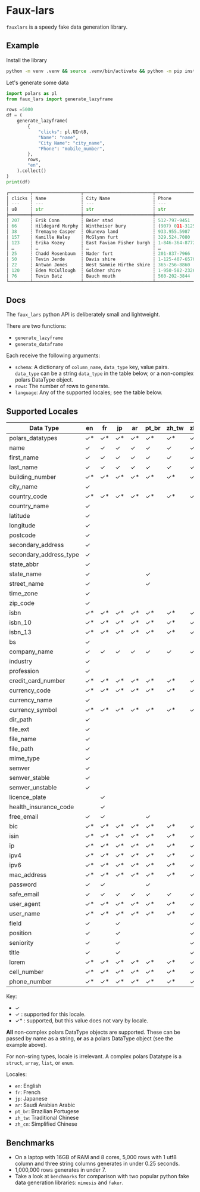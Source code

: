 # Faux-lars
`fauxlars` is a speedy fake data generation library.


## Example
Install the library
```sh
python -m venv .venv && source .venv/bin/activate && python -m pip install faux_lars
```
Let's generate some data
```python
import polars as pl
from faux_lars import generate_lazyframe

rows =5000
df = (
    generate_lazyframe(
        {
            "clicks": pl.UInt8,
            "Name": "name",
            "City Name": "city_name",
            "Phone": "mobile_number",
        },
        rows,
        "en",
    ).collect()
)
print(df)
```
```python
┌────────┬──────────────────┬──────────────────────────┬────────────────┐
│ clicks ┆ Name             ┆ City Name                ┆ Phone          │
│ ---    ┆ ---              ┆ ---                      ┆ ---            │
│ u8     ┆ str              ┆ str                      ┆ str            │
╞════════╪══════════════════╪══════════════════════════╪════════════════╡
│ 207    ┆ Erik Conn        ┆ Beier stad               ┆ 512-797-9451   │
│ 66     ┆ Hildegard Murphy ┆ Wintheiser bury          ┆ (907) 011-3125 │
│ 38     ┆ Tremayne Casper  ┆ Okuneva land             ┆ 933.955.5987   │
│ 157    ┆ Kamille Haley    ┆ McGlynn furt             ┆ 329.524.7080   │
│ 123    ┆ Erika Kozey      ┆ East Favian Fisher burgh ┆ 1-846-364-8772 │
│ …      ┆ …                ┆ …                        ┆ …              │
│ 25     ┆ Chadd Rosenbaum  ┆ Nader furt               ┆ 201-837-7966   │
│ 50     ┆ Tevin Jerde      ┆ Davis shire              ┆ 1-125-407-6570 │
│ 22     ┆ Antwan Jones     ┆ West Sammie Hirthe shire ┆ 365-256-8860   │
│ 120    ┆ Eden McCullough  ┆ Goldner shire            ┆ 1-950-582-2326 │
│ 76     ┆ Tevin Batz       ┆ Bauch mouth              ┆ 560-202-3844   │
└────────┴──────────────────┴──────────────────────────┴────────────────┘
```

## Docs
The `faux_lars` python API is deliberately small and lightweight.

There are two functions:
* `generate_lazyframe`
* `generate_dataframe`

Each receive the following arguments:
* `schema`: A dictionary of `column_name`, `data_type` key, value pairs. `data_type` can be a string `data_type` in the table below, or a non-complex polars DataType object.
* `rows`: The number of rows to generate.
* `language`: Any of the supported locales; see the table below.

## Supported Locales

| Data Type                    | en  | fr  | jp  | ar  | pt_br | zh_tw | zh_cn |
|------------------------------|-----|-----|-----|-----|-------|-------|-------|
| polars_datatypes             | ✓*  | ✓*  | ✓*  | ✓*  | ✓*    | ✓*    | ✓*    |
| name                         | ✓   | ✓   | ✓   | ✓   | ✓     | ✓     | ✓     |
| first_name                   | ✓   | ✓   | ✓   | ✓   | ✓     | ✓     | ✓     |
| last_name                    | ✓   | ✓   | ✓   | ✓   | ✓     | ✓     | ✓     |
| building_number              | ✓*  | ✓*  | ✓*  | ✓*  | ✓*    | ✓*    | ✓*    |
| city_name                    | ✓   |     |     |     |       |       |       |
| country_code                 | ✓*  | ✓*  | ✓*  | ✓*  | ✓*    | ✓*    | ✓*    |
| country_name                 | ✓   |     |     |     |       |       |       |
| latitude                     | ✓   |     |     |     |       |       |       |
| longitude                    | ✓   |     |     |     |       |       |       |
| postcode                     | ✓   |     |     |     |       |       |       |
| secondary_address            | ✓   |     |     |     |       |       |       |
| secondary_address_type       | ✓   |     |     |     |       |       |       |
| state_abbr                   | ✓   |     |     |     |       |       |       |
| state_name                   | ✓   |     |     |     | ✓     |       |       |
| street_name                  | ✓   |     |     |     | ✓     |       |       |
| time_zone                    | ✓   |     |     |     |       |       |       |
| zip_code                     | ✓   |     |     |     |       |       |       |
| isbn                         | ✓*  | ✓*  | ✓*  | ✓*  | ✓*    | ✓*    | ✓*    |
| isbn_10                      | ✓*  | ✓*  | ✓*  | ✓*  | ✓*    | ✓*    | ✓*    |
| isbn_13                      | ✓*  | ✓*  | ✓*  | ✓*  | ✓*    | ✓*    | ✓*    |
| bs                           | ✓   |     |     |     |       |       |       |
| company_name                 | ✓   | ✓   | ✓   | ✓   | ✓     | ✓     | ✓     |
| industry                     | ✓   |     |     |     |       |       |       |
| profession                   | ✓   |     |     |     |       |       |       |
| credit_card_number           | ✓*  | ✓*  | ✓*  | ✓*  | ✓*    | ✓*    | ✓*    |
| currency_code                | ✓*  | ✓*  | ✓*  | ✓*  | ✓*    | ✓*    | ✓*    |
| currency_name                | ✓   |     |     |     |       |       |       |
| currency_symbol              | ✓*  | ✓*  | ✓*  | ✓*  | ✓*    | ✓*    | ✓*    |
| dir_path                     | ✓   |     |     |     |       |       |       |
| file_ext                     | ✓   |     |     |     |       |       |       |
| file_name                    | ✓   |     |     |     |       |       |       |
| file_path                    | ✓   |     |     |     |       |       |       |
| mime_type                    | ✓   |     |     |     |       |       |       |
| semver                       | ✓   |     |     |     |       |       |       |
| semver_stable                | ✓   |     |     |     |       |       |       |
| semver_unstable              | ✓   |     |     |     |       |       |       |
| licence_plate                |     | ✓   |     |     |       |       |       |
| health_insurance_code        |     | ✓   |     |     |       |       |       |
| free_email                   | ✓   | ✓   |     |     | ✓     |       |       |
| bic                          | ✓*  | ✓*  | ✓*  | ✓*  | ✓*    | ✓*    | ✓*    |
| isin                         | ✓*  | ✓*  | ✓*  | ✓*  | ✓*    | ✓*    | ✓*    |
| ip                           | ✓*  | ✓*  | ✓*  | ✓*  | ✓*    | ✓*    | ✓*    |
| ipv4                         | ✓*  | ✓*  | ✓*  | ✓*  | ✓*    | ✓*    | ✓*    |
| ipv6                         | ✓*  | ✓*  | ✓*  | ✓*  | ✓*    | ✓*    | ✓*    |
| mac_address                  | ✓*  | ✓*  | ✓*  | ✓*  | ✓*    | ✓*    | ✓*    |
| password                     | ✓   | ✓   |     |     | ✓     |       |       |
| safe_email                   | ✓   | ✓   | ✓   | ✓   | ✓     | ✓     | ✓     |
| user_agent                   | ✓*  | ✓*  | ✓*  | ✓*  | ✓*    | ✓*    | ✓*    |
| user_name                    | ✓*  | ✓*  | ✓*  | ✓*  | ✓*    | ✓*    | ✓*    |
| field                        | ✓   |     | ✓   |     |       |       | ✓     |
| position                     | ✓   |     | ✓   |     |       |       | ✓     |
| seniority                    | ✓   |     | ✓   |     |       |       | ✓     |
| title                        | ✓   |     | ✓   |     |       |       | ✓     |
| lorem                        | ✓*  | ✓*  | ✓*  | ✓*  | ✓*    | ✓*    | ✓*    |
| cell_number                  | ✓*  | ✓*  | ✓*  | ✓*  | ✓*    | ✓*    | ✓*    |
| phone_number                 | ✓*  | ✓*  | ✓*  | ✓*  | ✓*    | ✓*    | ✓*    |

Key:
* ✓
* ✓ : supported for this locale.
* ✓* : supported, but this value does not vary by locale.

**All** non-complex polars DataType objects are supported. These can be passed by name as a string, **or** as a polars DataType object (see the example above).

For non-sring types, locale is irrelevant. A complex polars Datatype is a `struct`, `array`, `list`, or `enum`.

Locales:
* `en`: English
* `fr`: French
* `jp`: Japanese
* `ar`: Saudi Arabian Arabic
* `pt_br`: Brazilian Portugese
* `zh_tw`: Traditional Chinese
* `zh_cn`: Simplified Chinese


## Benchmarks
* On a laptop with 16GB of RAM and 8 cores, 5,000 rows with 1 utf8 column and three string columns generates in under 0.25 seconds.
* 1,000,000 rows generates in under 7. 
* Take a look at `benchmarks` for  comparison with two popular python fake data generation libraries: `mimesis` and `faker`.
